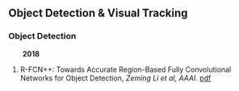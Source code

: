 ## Object Detection & Visual Tracking

### Object Detection

&ensp;&ensp;&ensp;&ensp;**2018**
1. R-FCN++: Towards Accurate Region-Based Fully Convolutional Networks for Object Detection, *Zeming Li et al, AAAI*. [pdf](http://www.skicyyu.org/Paper/RFCN_plus_plus.pdf)
